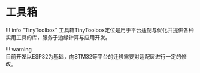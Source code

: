 # 工具箱

!!! info "TinyToolbox"
    工具箱TinyToolbox定位是用于平台适配与优化并提供各种实用工具的库，服务于边缘计算与应用开发。

!!! warning     
    目前开发以ESP32为基础，向STM32等平台的迁移需要对适配层进行一定的修改。

